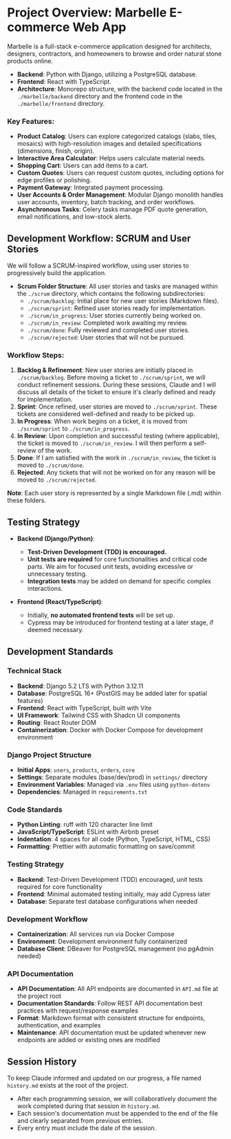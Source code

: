 # Project Overview: Marbelle E-commerce Web App
Marbelle is a full-stack e-commerce application designed for architects, designers, contractors, and homeowners to browse and order natural stone products online.

- **Backend**: Python with Django, utilizing a PostgreSQL database.
- **Frontend**: React with TypeScript.
- **Architecture**: Monorepo structure, with the backend code located in the `./marbelle/backend` directory and the frontend code in the `./marbelle/frontend` directory.

### Key Features:
- **Product Catalog**: Users can explore categorized catalogs (slabs, tiles, mosaics) with high-resolution images and detailed specifications (dimensions, finish, origin).
- **Interactive Area Calculator**: Helps users calculate material needs.
- **Shopping Cart**: Users can add items to a cart.
- **Custom Quotes**: Users can request custom quotes, including options for edge profiles or polishing.
- **Payment Gateway**: Integrated payment processing.
- **User Accounts & Order Management**: Modular Django monolith handles user accounts, inventory, batch tracking, and order workflows.
- **Asynchronous Tasks**: Celery tasks manage PDF quote generation, email notifications, and low-stock alerts.

## Development Workflow: SCRUM and User Stories
We will follow a SCRUM-inspired workflow, using user stories to progressively build the application.

- **Scrum Folder Structure**: All user stories and tasks are managed within the `./scrum` directory, which contains the following subdirectories:
  - `./scrum/backlog`: Initial place for new user stories (Markdown files).
  - `./scrum/sprint`: Refined user stories ready for implementation.
  - `./scrum/in_progress`: User stories currently being worked on.
  - `./scrum/in_review`: Completed work awaiting my review.
  - `./scrum/done`: Fully reviewed and completed user stories.
  - `./scrum/rejected`: User stories that will not be pursued.

### Workflow Steps:
1. **Backlog & Refinement**: New user stories are initially placed in `./scrum/backlog`. Before moving a ticket to `./scrum/sprint`, we will conduct refinement sessions. During these sessions, Claude and I will discuss all details of the ticket to ensure it's clearly defined and ready for implementation.
2. **Sprint**: Once refined, user stories are moved to `./scrum/sprint`. These tickets are considered well-defined and ready to be picked up.
3. **In Progress**: When work begins on a ticket, it is moved from `./scrum/sprint` to `./scrum/in_progress`.
4. **In Review**: Upon completion and successful testing (where applicable), the ticket is moved to `./scrum/in_review`. I will then perform a self-review of the work.
5. **Done**: If I am satisfied with the work in `./scrum/in_review`, the ticket is moved to `./scrum/done`.
6. **Rejected**: Any tickets that will not be worked on for any reason will be moved to `./scrum/rejected`.

**Note**: Each user story is represented by a single Markdown file (.md) within these folders.

## Testing Strategy
- **Backend (Django/Python)**:
  - **Test-Driven Development (TDD) is encouraged.**
  - **Unit tests are required** for core functionalities and critical code parts. We aim for focused unit tests, avoiding excessive or unnecessary testing.
  - **Integration tests** may be added on demand for specific complex interactions.

- **Frontend (React/TypeScript)**:
  - Initially, **no automated frontend tests** will be set up.
  - Cypress may be introduced for frontend testing at a later stage, if deemed necessary.

## Development Standards

### Technical Stack
- **Backend**: Django 5.2 LTS with Python 3.12.11
- **Database**: PostgreSQL 16+ (PostGIS may be added later for spatial features)
- **Frontend**: React with TypeScript, built with Vite
- **UI Framework**: Tailwind CSS with Shadcn UI components
- **Routing**: React Router DOM
- **Containerization**: Docker with Docker Compose for development environment

### Django Project Structure
- **Initial Apps**: `users`, `products`, `orders`, `core`
- **Settings**: Separate modules (base/dev/prod) in `settings/` directory
- **Environment Variables**: Managed via `.env` files using `python-dotenv`
- **Dependencies**: Managed in `requirements.txt`

### Code Standards
- **Python Linting**: ruff with 120 character line limit
- **JavaScript/TypeScript**: ESLint with Airbnb preset
- **Indentation**: 4 spaces for all code (Python, TypeScript, HTML, CSS)
- **Formatting**: Prettier with automatic formatting on save/commit

### Testing Strategy
- **Backend**: Test-Driven Development (TDD) encouraged, unit tests required for core functionality
- **Frontend**: Minimal automated testing initially, may add Cypress later
- **Database**: Separate test database configurations when needed

### Development Workflow
- **Containerization**: All services run via Docker Compose
- **Environment**: Development environment fully containerized
- **Database Client**: DBeaver for PostgreSQL management (no pgAdmin needed)

### API Documentation
- **API Documentation**: All API endpoints are documented in `API.md` file at the project root
- **Documentation Standards**: Follow REST API documentation best practices with request/response examples
- **Format**: Markdown format with consistent structure for endpoints, authentication, and examples
- **Maintenance**: API documentation must be updated whenever new endpoints are added or existing ones are modified

## Session History
To keep Claude informed and updated on our progress, a file named `history.md` exists at the root of the project.

- After each programming session, we will collaboratively document the work completed during that session in `history.md`.
- Each session's documentation must be appended to the end of the file and clearly separated from previous entries.
- Every entry must include the date of the session.
